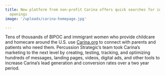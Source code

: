 ```yaml
---
title: New platform from non-profit Carina offers quick searches for in-home childcare
  openings
image: '/uploads/carina-homepage.jpg'

---
```

Tens of thousands of BIPOC and immigrant women who provide childcare and homecare around the U.S. use [Carina.org](http://carina.org/) to connect with parents and patients who need them. Percussion Strategic’s team took Carina’s marketing to the next level by creating, testing, tracking, and optimizing hundreds of messages, landing pages, videos, digital ads, and other tools to increase Carina’s lead generation and conversion rates over a two year period.